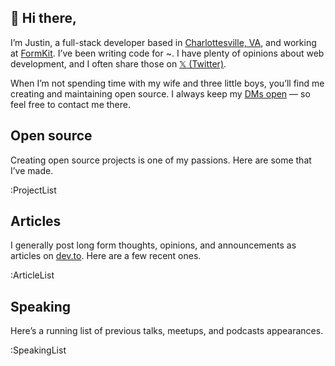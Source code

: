## 👋 Hi there,

I’m Justin, a full-stack developer based in [Charlottesville, VA](https://www.visitcharlottesville.org/), and working at [FormKit](https://formkit.com). I’ve been writing code for ~<year-count></year-count>. I have plenty of opinions about web development, and I often share those on [𝕏 (Twitter)](https://twitter.com/intent/user?screen_name=jpschroeder).

When I’m not spending time with my wife and three little boys, you’ll find me creating and maintaining open&nbsp;source. I always keep my [DMs open](https://twitter.com/messages/compose?recipient_id=12008842) — so feel free to contact me&nbsp;there.

## Open source

Creating open source projects is one of my passions. Here are some that I’ve&nbsp;made.

:ProjectList

## Articles

I generally post long form thoughts, opinions, and announcements as articles on [dev.to](https://dev.to/dashboard). Here are a few recent&nbsp;ones.

:ArticleList

## Speaking

Here’s a running list of previous talks, meetups, and podcasts&nbsp;appearances.

:SpeakingList
